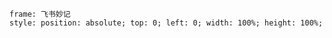 ```custom-frames
frame: 飞书妙记
style: position: absolute; top: 0; left: 0; width: 100%; height: 100%;
```